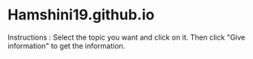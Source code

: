 # Hamshini19.github.io
Instructions : Select the topic you want and click on it. Then click "Give information" to get the information.
